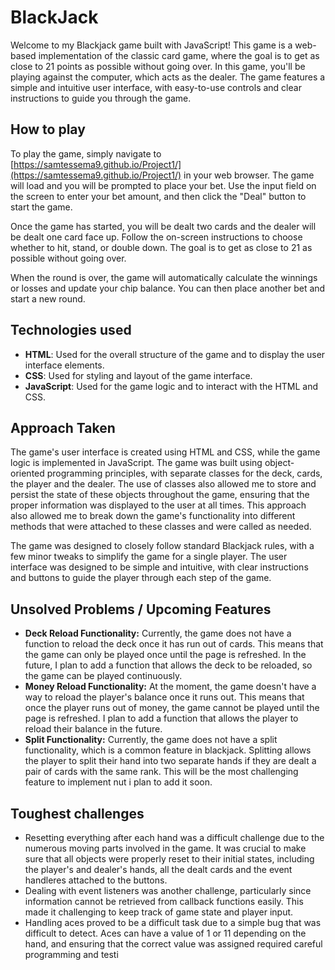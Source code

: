 # BlackJack  
Welcome to my Blackjack game built with JavaScript! This game is a web-based implementation of the classic card game, where the goal is to get as close to 21 points as possible without going over. In this game, you'll be playing against the computer, which acts as the dealer. The game features a simple and intuitive user interface, with easy-to-use controls and clear instructions to guide you through the game.
## How to play
To play the game, simply navigate to [https://samtessema9.github.io/Project1/](https://samtessema9.github.io/Project1/) in your web browser. The game will load and you will be prompted to place your bet. Use the input field on the screen to enter your bet amount, and then click the "Deal" button to start the game.

Once the game has started, you will be dealt two cards and the dealer will be dealt one card face up. Follow the on-screen instructions to choose whether to hit, stand, or double down. The goal is to get as close to 21 as possible without going over.

When the round is over, the game will automatically calculate the winnings or losses and update your chip balance. You can then place another bet and start a new round.
## Technologies used
- **HTML**: Used for the overall structure of the game and to display the user interface elements.
- **CSS**: Used for styling and layout of the game interface.
- **JavaScript**: Used for the game logic and to interact with the HTML and CSS.
## Approach Taken
The game's user interface is created using HTML and CSS, while the game logic is implemented in JavaScript. The game was built using object-oriented programming principles, with separate classes for the deck, cards, the player and the dealer. The use of classes also allowed me to store and persist the state of these objects throughout the game, ensuring that the proper information was displayed to the user at all times. This approach also allowed me to break down the game's functionality into different methods that were attached to these classes and were called as needed.

The game was designed to closely follow standard Blackjack rules, with a few minor tweaks to simplify the game for a single player. The user interface was designed to be simple and intuitive, with clear instructions and buttons to guide the player through each step of the game. 
## Unsolved Problems / Upcoming Features
- **Deck Reload Functionality:** Currently, the game does not have a function to reload the deck once it has run out of cards. This means that the game can only be played once until the page is refreshed. In the future, I plan to add a function that allows the deck to be reloaded, so the game can be played continuously.
- **Money Reload Functionality:** At the moment, the game doesn't have a way to reload the player's balance once it runs out. This means that once the player runs out of money, the game cannot be played until the page is refreshed. I plan to add a function that allows the player to reload their balance in the future.
- **Split Functionality:** Currently, the game does not have a split functionality, which is a common feature in blackjack. Splitting allows the player to split their hand into two separate hands if they are dealt a pair of cards with the same rank. This will be the most challenging feature to implement nut i plan to add it soon.
## Toughest challenges
- Resetting everything after each hand was a difficult challenge due to the numerous moving parts involved in the game. It was crucial to make sure that all objects were properly reset to their initial states, including the player's and dealer's hands, all the dealt cards and the event handleres attached to the buttons.
- Dealing with event listeners was another challenge, particularly since information cannot be retrieved from callback functions easily. This made it challenging to keep track of game state and player input.
- Handling aces proved to be a difficult task due to a simple bug that was difficult to detect. Aces can have a value of 1 or 11 depending on the hand, and ensuring that the correct value was assigned required careful programming and testi
